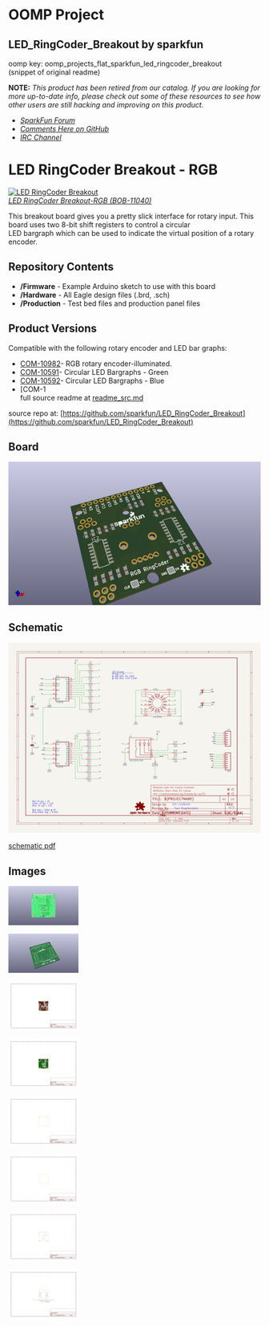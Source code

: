 # OOMP Project  
## LED_RingCoder_Breakout  by sparkfun  
  
oomp key: oomp_projects_flat_sparkfun_led_ringcoder_breakout  
(snippet of original readme)  
  
**NOTE:** *This product has been retired from our catalog. If you are looking for more up-to-date info, please check out some of these resources to see how other users are still hacking and improving on this product.*  
* *[SparkFun Forum](https://forum.sparkfun.com/)*  
* *[Comments Here on GitHub](https://github.com/sparkfun/LED_RingCoder_Breakout/issues)*  
* *[IRC Channel](https://www.sparkfun.com/news/263)*  
  
LED RingCoder Breakout - RGB  
============================  
  
  
[![LED RingCoder Breakout](https://dlnmh9ip6v2uc.cloudfront.net/images/products/1/1/0/4/0/11040-01a_i_ma.jpg)    
*LED RingCoder Breakout-RGB (BOB-11040)*](https://www.sparkfun.com/products/11040)  
  
This breakout board gives you a pretty slick interface for rotary input. This board uses two 8-bit shift registers to control a circular  
LED bargraph which can be used to indicate the virtual position of a rotary encoder.   
  
Repository Contents  
-------------------  
* **/Firmware** - Example Arduino sketch to use with this board   
* **/Hardware** - All Eagle design files (.brd, .sch)  
* **/Production** - Test bed files and production panel files  
  
Product Versions  
----------------  
  
Compatible with the following rotary encoder and LED bar graphs:   
  
* [COM-10982](https://www.sparkfun.com/products/10982)- RGB rotary encoder-illuminated.  
* [COM-10591](https://www.sparkfun.com/products/retired/10591)- Circular LED Bargraphs - Green  
* [COM-10592](https://www.sparkfun.com/products/retired/10592)- Circular LED Bargraphs - Blue  
* [COM-1  
  full source readme at [readme_src.md](readme_src.md)  
  
source repo at: [https://github.com/sparkfun/LED_RingCoder_Breakout](https://github.com/sparkfun/LED_RingCoder_Breakout)  
## Board  
  
[![working_3d.png](working_3d_600.png)](working_3d.png)  
## Schematic  
  
[![working_schematic.png](working_schematic_600.png)](working_schematic.png)  
  
[schematic pdf](working_schematic.pdf)  
## Images  
  
[![working_3D_bottom.png](working_3D_bottom_140.png)](working_3D_bottom.png)  
  
[![working_3D_top.png](working_3D_top_140.png)](working_3D_top.png)  
  
[![working_assembly_page_01.png](working_assembly_page_01_140.png)](working_assembly_page_01.png)  
  
[![working_assembly_page_02.png](working_assembly_page_02_140.png)](working_assembly_page_02.png)  
  
[![working_assembly_page_03.png](working_assembly_page_03_140.png)](working_assembly_page_03.png)  
  
[![working_assembly_page_04.png](working_assembly_page_04_140.png)](working_assembly_page_04.png)  
  
[![working_assembly_page_05.png](working_assembly_page_05_140.png)](working_assembly_page_05.png)  
  
[![working_assembly_page_06.png](working_assembly_page_06_140.png)](working_assembly_page_06.png)  
